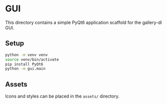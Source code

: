 # GUI

This directory contains a simple PyQt6 application scaffold for the gallery-dl GUI.

## Setup

```bash
python -m venv venv
source venv/bin/activate
pip install PyQt6
python -m gui.main
```

## Assets

Icons and styles can be placed in the `assets/` directory.
